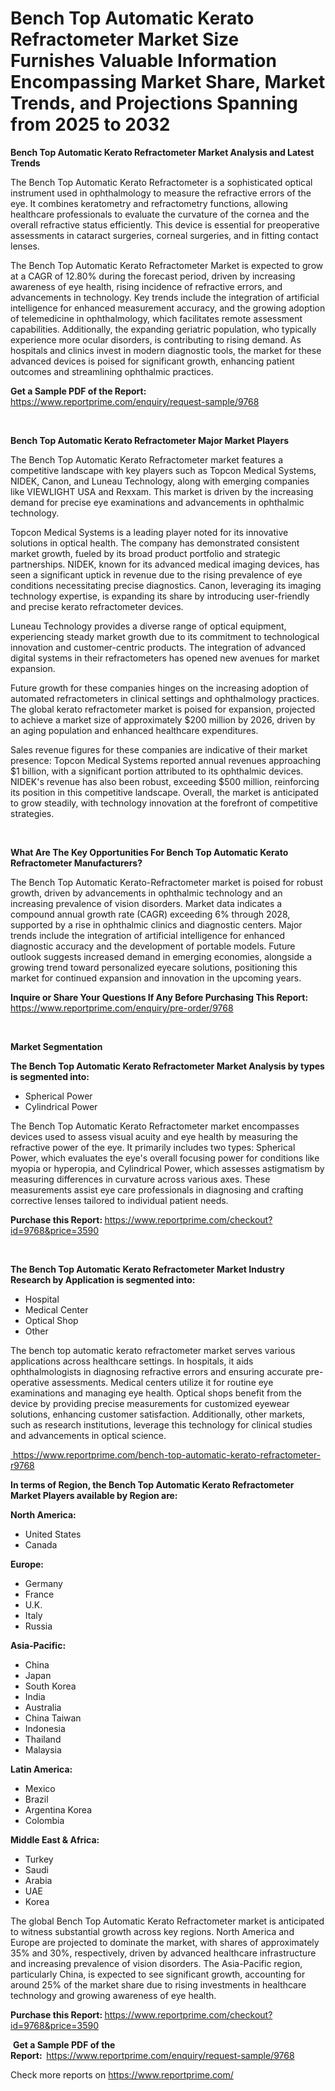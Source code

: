 <p><h1>Bench Top Automatic Kerato Refractometer Market Size Furnishes Valuable Information Encompassing Market Share, Market Trends, and Projections Spanning from 2025 to 2032</h1></p><p><strong>Bench Top Automatic Kerato Refractometer Market Analysis and Latest Trends</strong></p>
<p><p>The Bench Top Automatic Kerato Refractometer is a sophisticated optical instrument used in ophthalmology to measure the refractive errors of the eye. It combines keratometry and refractometry functions, allowing healthcare professionals to evaluate the curvature of the cornea and the overall refractive status efficiently. This device is essential for preoperative assessments in cataract surgeries, corneal surgeries, and in fitting contact lenses.</p><p>The Bench Top Automatic Kerato Refractometer Market is expected to grow at a CAGR of 12.80% during the forecast period, driven by increasing awareness of eye health, rising incidence of refractive errors, and advancements in technology. Key trends include the integration of artificial intelligence for enhanced measurement accuracy, and the growing adoption of telemedicine in ophthalmology, which facilitates remote assessment capabilities. Additionally, the expanding geriatric population, who typically experience more ocular disorders, is contributing to rising demand. As hospitals and clinics invest in modern diagnostic tools, the market for these advanced devices is poised for significant growth, enhancing patient outcomes and streamlining ophthalmic practices.</p></p>
<p><strong>Get a Sample PDF of the Report:&nbsp;</strong> <a href="https://www.reportprime.com/enquiry/request-sample/9768?utm_campaign=3110&utm_medium=2&utm_source=Github&utm_content=ia&utm_term=20032025&utm_id=bench-top-automatic-kerato-refractometer">https://www.reportprime.com/enquiry/request-sample/9768</a></p>
<p>&nbsp;</p>
<p><strong>Bench Top Automatic Kerato Refractometer Major Market Players</strong></p>
<p><p>The Bench Top Automatic Kerato Refractometer market features a competitive landscape with key players such as Topcon Medical Systems, NIDEK, Canon, and Luneau Technology, along with emerging companies like VIEWLIGHT USA and Rexxam. This market is driven by the increasing demand for precise eye examinations and advancements in ophthalmic technology.</p><p>Topcon Medical Systems is a leading player noted for its innovative solutions in optical health. The company has demonstrated consistent market growth, fueled by its broad product portfolio and strategic partnerships. NIDEK, known for its advanced medical imaging devices, has seen a significant uptick in revenue due to the rising prevalence of eye conditions necessitating precise diagnostics. Canon, leveraging its imaging technology expertise, is expanding its share by introducing user-friendly and precise kerato refractometer devices.</p><p>Luneau Technology provides a diverse range of optical equipment, experiencing steady market growth due to its commitment to technological innovation and customer-centric products. The integration of advanced digital systems in their refractometers has opened new avenues for market expansion.</p><p>Future growth for these companies hinges on the increasing adoption of automated refractometers in clinical settings and ophthalmology practices. The global kerato refractometer market is poised for expansion, projected to achieve a market size of approximately $200 million by 2026, driven by an aging population and enhanced healthcare expenditures.</p><p>Sales revenue figures for these companies are indicative of their market presence: Topcon Medical Systems reported annual revenues approaching $1 billion, with a significant portion attributed to its ophthalmic devices. NIDEK's revenue has also been robust, exceeding $500 million, reinforcing its position in this competitive landscape. Overall, the market is anticipated to grow steadily, with technology innovation at the forefront of competitive strategies.</p></p>
<p>&nbsp;</p>
<p><strong>What Are The Key Opportunities For Bench Top Automatic Kerato Refractometer Manufacturers?</strong></p>
<p><p>The Bench Top Automatic Kerato-Refractometer market is poised for robust growth, driven by advancements in ophthalmic technology and an increasing prevalence of vision disorders. Market data indicates a compound annual growth rate (CAGR) exceeding 6% through 2028, supported by a rise in ophthalmic clinics and diagnostic centers. Major trends include the integration of artificial intelligence for enhanced diagnostic accuracy and the development of portable models. Future outlook suggests increased demand in emerging economies, alongside a growing trend toward personalized eyecare solutions, positioning this market for continued expansion and innovation in the upcoming years.</p></p>
<p><strong>Inquire or Share Your Questions If Any Before Purchasing This Report:</strong> <a href="https://www.reportprime.com/enquiry/pre-order/9768?utm_campaign=3110&utm_medium=2&utm_source=Github&utm_content=ia&utm_term=20032025&utm_id=bench-top-automatic-kerato-refractometer">https://www.reportprime.com/enquiry/pre-order/9768</a></p>
<p>&nbsp;</p>
<p><strong>Market Segmentation</strong></p>
<p><strong>The Bench Top Automatic Kerato Refractometer Market Analysis by types is segmented into:</strong></p>
<p><ul><li>Spherical Power</li><li>Cylindrical Power</li></ul></p>
<p><p>The Bench Top Automatic Kerato Refractometer market encompasses devices used to assess visual acuity and eye health by measuring the refractive power of the eye. It primarily includes two types: Spherical Power, which evaluates the eye's overall focusing power for conditions like myopia or hyperopia, and Cylindrical Power, which assesses astigmatism by measuring differences in curvature across various axes. These measurements assist eye care professionals in diagnosing and crafting corrective lenses tailored to individual patient needs.</p></p>
<p><strong>Purchase this Report:&nbsp;</strong><a href="https://www.reportprime.com/checkout?id=9768&price=3590&utm_campaign=3110&utm_medium=2&utm_source=Github&utm_content=ia&utm_term=20032025&utm_id=bench-top-automatic-kerato-refractometer">https://www.reportprime.com/checkout?id=9768&price=3590</a></p>
<p>&nbsp;</p>
<p><strong>The Bench Top Automatic Kerato Refractometer Market Industry Research by Application is segmented into:</strong></p>
<p><ul><li>Hospital</li><li>Medical Center</li><li>Optical Shop</li><li>Other</li></ul></p>
<p><p>The bench top automatic kerato refractometer market serves various applications across healthcare settings. In hospitals, it aids ophthalmologists in diagnosing refractive errors and ensuring accurate pre-operative assessments. Medical centers utilize it for routine eye examinations and managing eye health. Optical shops benefit from the device by providing precise measurements for customized eyewear solutions, enhancing customer satisfaction. Additionally, other markets, such as research institutions, leverage this technology for clinical studies and advancements in optical science.</p></p>
<p><a href="https://www.reportprime.com/bench-top-automatic-kerato-refractometer-r9768?utm_campaign=3110&utm_medium=2&utm_source=Github&utm_content=ia&utm_term=20032025&utm_id=bench-top-automatic-kerato-refractometer">&nbsp;https://www.reportprime.com/bench-top-automatic-kerato-refractometer-r9768</a></p>
<p><strong>In terms of Region, the Bench Top Automatic Kerato Refractometer Market Players available by Region are:</strong></p>
<p>
    <p> <strong> North America: </strong>
        <ul>
            <li>United States</li>
            <li>Canada</li>
        </ul>
        </p> 
    <p> <strong> Europe: </strong>
        <ul>
            <li>Germany</li>
            <li>France</li>
            <li>U.K.</li>
            <li>Italy</li>
            <li>Russia</li>
        </ul>
        </p> 
    <p> <strong> Asia-Pacific: </strong>
        <ul>
            <li>China</li>
            <li>Japan</li>
            <li>South Korea</li>
            <li>India</li>
            <li>Australia</li>
            <li>China Taiwan</li>
            <li>Indonesia</li>
            <li>Thailand</li>
            <li>Malaysia</li>
        </ul>
        </p> 
    <p> <strong> Latin America: </strong>
        <ul>
            <li>Mexico</li>
            <li>Brazil</li>
            <li>Argentina Korea</li>
            <li>Colombia</li>
        </ul>
        </p> 
    <p> <strong> Middle East & Africa: </strong>
        <ul>
            <li>Turkey</li>
            <li>Saudi</li>
            <li>Arabia</li>
            <li>UAE</li>
            <li>Korea</li>
        </ul>
    </p>
    </p>
<p><p>The global Bench Top Automatic Kerato Refractometer market is anticipated to witness substantial growth across key regions. North America and Europe are projected to dominate the market, with shares of approximately 35% and 30%, respectively, driven by advanced healthcare infrastructure and increasing prevalence of vision disorders. The Asia-Pacific region, particularly China, is expected to see significant growth, accounting for around 25% of the market share due to rising investments in healthcare technology and growing awareness of eye health.</p></p>
<p><strong>Purchase this Report: </strong><a href="https://www.reportprime.com/checkout?id=9768&price=3590&utm_campaign=3110&utm_medium=2&utm_source=Github&utm_content=ia&utm_term=20032025&utm_id=bench-top-automatic-kerato-refractometer">https://www.reportprime.com/checkout?id=9768&price=3590</a></p>
<p>&nbsp;<strong>Get a Sample PDF of the Report:&nbsp;&nbsp;</strong><a href="https://www.reportprime.com/enquiry/request-sample/9768?utm_campaign=3110&utm_medium=2&utm_source=Github&utm_content=ia&utm_term=20032025&utm_id=bench-top-automatic-kerato-refractometer">https://www.reportprime.com/enquiry/request-sample/9768</a></p>
<p><strong></strong></p>
<p>Check more reports on <a href="https://www.reportprime.com/?utm_campaign=3110&utm_medium=2&utm_source=Github&utm_content=ia&utm_term=20032025&utm_id=bench-top-automatic-kerato-refractometer">https://www.reportprime.com/</a></p>
